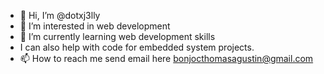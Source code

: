 - 👋 Hi, I’m @dotxj3lly
- 👀 I’m interested in web development
- 🌱 I’m currently learning web development skills
- I can also help with code for embedded system projects.
- 📫 How to reach me send email here bonjocthomasagustin@gmail.com


<!---
dotxj3lly/dotxj3lly is a ✨ special ✨ repository because its `README.md` (this file) appears on your GitHub profile.
You can click the Preview link to take a look at your changes.
--->
